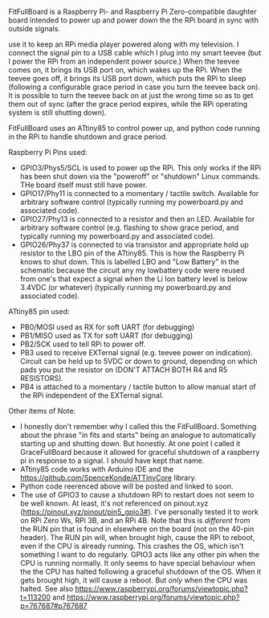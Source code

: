FitFullBoard is a Raspberry Pi- and Raspberry Pi Zero-compatible daughter board intended to power up and power down the the RPi board in sync with outside signals. 

 use it to keep an RPi media player powered along with my television. I connect the signal pin to a USB cable which I plug into my smart teevee (but I power the RPi from an independent power source.) When the teevee comes on, it brings its USB port on, which wakes up the RPi. When the teevee goes off, it brings its USB port down, which puts the RPi to sleep (following a configurable grace period in case you turn the teevee back on).  It is possible to turn the teevee back on at just the wrong time so as to get them out of sync (after the grace period expires, while the RPi operating system is still shutting down). 

FitFullBoard uses an ATtiny85 to control power up, and python code running in the RPi to handle shutdown and grace period.

Raspberry Pi Pins used:
- GPIO3/Phys5/SCL is used to power up the RPi. This only works if the RPi has been shut down via the "poweroff" or "shutdown" Linux commands. THe board itself must still have power.
- GPIO17/Phy11 is connected to a momentary / tactile switch. Available for arbitrary software control (typically running my powerboard.py and associated code).
- GPIO27/Phy13 is connected to a resistor and then an LED. Available for arbitrary software control (e.g. flashing to show grace period, and typically running my powerboard.py and associated code).
- GPIO26/Phy37 is connected to via transistor and appropriate hold up resistor to the LBO pin of the ATtiny85. This is how the Raspberry Pi knows to shut down. This is labelled LBO and "Low Battery" in the schematic because the circuit any my lowbattery code were reused from one's that expect a signal when the Li Ion battery level is below 3.4VDC (or whatever) (typically running my powerboard.py and associated code).

ATtiny85 pin used:
- PB0/MOSI used as RX for soft UART (for debugging)
- PB1/MISO used as TX for soft UART (for debugging)
- PB2/SCK used to tell RPi to power off.
- PB3 used to receive EXTernal signal (e.g. teevee power on indication). Circuit can be held up to 5VDC or down to ground, depending on which pads you put the resistor on (DON'T ATTACH BOTH R4 and R5 RESISTORS).
- PB4 is attached to a momentary / tactile button to allow manual start of the RPi independent of the EXTernal signal.


Other items of Note:
- I honestly don't remember why I called this the FitFullBoard. Something about the phrase "in fits and starts" being an analogue to automatically starting up and shutting down. But honestly. At one point I called it GraceFullBoard because it allowed for graceful shutdown of a raspberry pi in response to a signal. I should have kept that name.
- ATtiny85 code works with Arduino IDE and the https://github.com/SpenceKonde/ATTinyCore library.
- Python code reerenced above will be posted and linked to soon.
- The use of GPIO3 to cause a shutdown RPi to restart does not seem to be well known. At least, it's not referenced on pinout.xyz (https://pinout.xyz/pinout/pin5_gpio3#). I've personally tested it to work on RPi Zero Ws, RPi 3B, and an RPi 4B. Note that this is *different* from the RUN pin that is found in elsewhere on the board (not on the 40-pin header). The RUN pin will, when brought high, cause the RPi to reboot, even if the CPU is already running. This crashes the OS, which isn't something I want to do regularly. GPIO3 acts like any other pin when the CPU is running normally. It only seems to have special behaviour when the the CPU has halted following a graceful shutdown of the OS. When it gets brought high, it will cause a reboot. But *only* when the CPU was halted. See also https://www.raspberrypi.org/forums/viewtopic.php?t=113200 and https://www.raspberrypi.org/forums/viewtopic.php?p=767687#p767687
